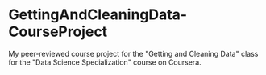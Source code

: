 # GettingAndCleaningData-CourseProject
My peer-reviewed course project for the "Getting and Cleaning Data" class for the "Data Science Specialization" course on Coursera.
